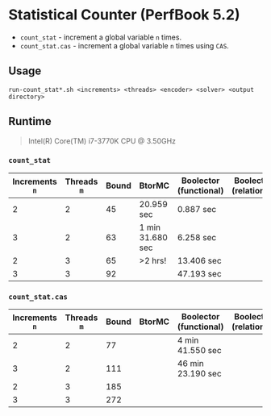 # Statistical Counter (PerfBook 5.2)

* `count_stat` - increment a global variable `n` times.
* `count_stat.cas` - increment a global variable `n` times using `CAS`.

## Usage

`run-count_stat*.sh <increments> <threads> <encoder> <solver> <output directory>`

## Runtime

> Intel(R) Core(TM) i7-3770K CPU @ 3.50GHz

### `count_stat`

| Increments `n` | Threads `m` | Bound | BtorMC           | Boolector (functional) | Boolector (relational) |
| -------------- | ----------- | ----- | ---------------- | ---------------------- | ---------------------- |
| 2              | 2           | 45    | 20.959 sec       | 0.887 sec              |                        |
| 3              | 2           | 63    | 1 min 31.680 sec | 6.258 sec              |                        |
| 2              | 3           | 65    | >2 hrs!          | 13.406 sec             |                        |
| 3              | 3           | 92    |                  | 47.193 sec             |                        |

### `count_stat.cas`

| Increments `n` | Threads `m` | Bound | BtorMC | Boolector (functional) | Boolector (relational) |
| -------------- | ----------- | ----- | ------ | ---------------------- | ---------------------- |
| 2              | 2           | 77    |        | 4 min 41.550 sec       |                        |
| 3              | 2           | 111   |        | 46 min 23.190 sec      |                        |
| 2              | 3           | 185   |        |                        |                        |
| 3              | 3           | 272   |        |                        |                        |
